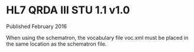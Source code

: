 # HL7 QRDA III STU 1.1 v1.0

Published February 2016

When  using the schematron, the vocabulary file voc.xml must be placed in the same location as the schematron file.